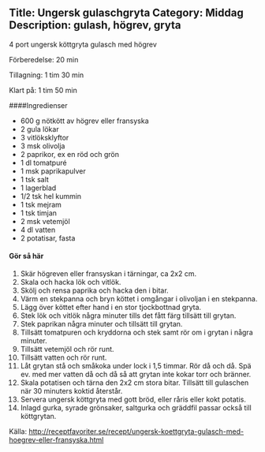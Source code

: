 Title: Ungersk gulaschgryta
Category: Middag
Description: gulash, högrev, gryta
---

4 port ungersk köttgryta gulasch med högrev

Förberedelse: 20 min

Tillagning: 1 tim 30 min

Klart på: 1 tim 50 min

####Ingredienser

* 600 g nötkött av högrev eller fransyska
* 2 gula lökar
* 3 vitlöksklyftor
* 3 msk olivolja
* 2 paprikor, ex en röd och grön
* 1 dl tomatpuré
* 1 msk paprikapulver
* 1 tsk salt
* 1 lagerblad
* 1/2 tsk hel kummin
* 1 tsk mejram
* 1 tsk timjan
* 2 msk vetemjöl
* 4 dl vatten
* 2 potatisar, fasta

#### Gör så här

1. Skär högreven eller fransyskan i tärningar, ca 2x2 cm.
2. Skala och hacka lök och vitlök.
3. Skölj och rensa paprika och hacka den i bitar.
4. Värm en stekpanna och bryn köttet i omgångar i olivoljan i en stekpanna.
5. Lägg över köttet efter hand i en stor tjockbottnad gryta.
6. Stek lök och vitlök några minuter tills det fått färg tillsätt till grytan.
7. Stek paprikan några minuter och tillsätt till grytan.
8. Tillsätt tomatpuren och kryddorna och stek samt rör om i grytan i några minuter.
9. Tillsätt vetemjöl och rör runt.
10. Tillsätt vatten och rör runt.
11. Låt grytan stå och småkoka under lock i 1,5 timmar. Rör då och då. Spä ev. med mer vatten då och då så att grytan inte kokar torr och bränner.
12. Skala potatisen och tärna den 2x2 cm stora bitar. Tillsätt till gulaschen när 30 minuters koktid återstår.
13. Servera ungersk köttgryta med gott bröd, eller råris eller kokt potatis.
14. Inlagd gurka, syrade grönsaker, saltgurka och gräddfil passar också till köttgrytan.

Källa: <http://receptfavoriter.se/recept/ungersk-koettgryta-gulasch-med-hoegrev-eller-fransyska.html>
